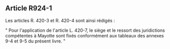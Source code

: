 Article R924-1
----
Les articles R. 420-3 et R. 420-4 sont ainsi rédigés :

" Pour l'application de l'article L. 420-7, le siège et le ressort des
juridictions compétentes à Mayotte sont fixés conformément aux tableaux des
annexes 9-4 et 9-5 du présent livre. "
